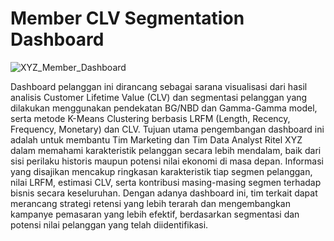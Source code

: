 # Member CLV Segmentation Dashboard

![XYZ_Member_Dashboard](https://github.com/user-attachments/assets/7ec885fa-a014-4682-a7f6-13a1fe0d4ce9)

Dashboard pelanggan ini dirancang sebagai sarana visualisasi dari hasil analisis Customer Lifetime Value (CLV) dan segmentasi pelanggan yang dilakukan menggunakan pendekatan BG/NBD dan Gamma-Gamma model, serta metode K-Means Clustering berbasis LRFM (Length, Recency, Frequency, Monetary) dan CLV. Tujuan utama pengembangan dashboard ini adalah untuk membantu Tim Marketing dan Tim Data Analyst Ritel XYZ dalam memahami karakteristik pelanggan secara lebih mendalam, baik dari sisi perilaku historis maupun potensi nilai ekonomi di masa depan. Informasi yang disajikan mencakup ringkasan karakteristik tiap segmen pelanggan, nilai LRFM, estimasi CLV, serta kontribusi masing-masing segmen terhadap bisnis secara keseluruhan. Dengan adanya dashboard ini, tim terkait dapat merancang strategi retensi yang lebih terarah dan mengembangkan kampanye pemasaran yang lebih efektif, berdasarkan segmentasi dan potensi nilai pelanggan yang telah diidentifikasi.
